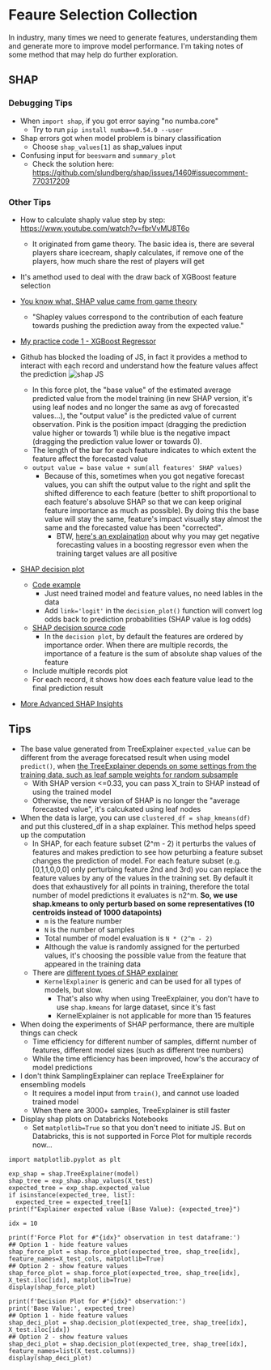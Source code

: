 # Feaure Selection Collection
In industry, many times we need to generate features, understanding them and generate more to improve model performance. I'm taking notes of some method that may help do further exploration.

## SHAP
### Debugging Tips
* When `import shap`, if you got error saying "no numba.core"
  * Try to run `pip install numba==0.54.0 --user`
* Shap errors got when model problem is binary classification
  * Choose `shap_values[1]` as shap_values input
* Confusing input for `beeswarm` and `summary_plot`
  * Check the solution here: https://github.com/slundberg/shap/issues/1460#issuecomment-770317209 

### Other Tips
* How to calculate shaply value step by step: https://www.youtube.com/watch?v=fbrVvMU8T6o
  * It originated from game theory. The basic idea is, there are several players share icecream, shaply calculates, if remove one of the players, how much share the rest of players will get
* It's amethod used to deal with the draw back of XGBoost feature selection
* [You know what, SHAP value came from game theory][2]
  * "Shapley values correspond to the contribution of each feature towards pushing the prediction away from the expected value."
* [My practice code 1 - XGBoost Regressor][1]
* Github has blocked the loading of JS, in fact it provides a method to interact with each record and understand how the feature values affect the prediction
![shap JS](https://github.com/hanhanwu/Hanhan_Data_Science_Practice/blob/master/Better4Industry/Feature_Selection_Collection/xgboost_shap.PNG)

  * In this force plot, the "base value" of the estimated average predicted value from the model training (in new SHAP version, it's using leaf nodes and no longer the same as avg of forecasted values...), the "output value" is the predicted value of current observation. Pink is the position impact (dragging the prediction value higher or towards 1) while blue is the negative impact (dragging the prediction value lower or towards 0).
  * The length of the bar for each feature indicates to which extent the feature affect the forecasted value
  * `output value = base value + sum(all features' SHAP values)`
    * Because of this, sometimes when you got negative forecast values, you can shift the output value to the right and split the shifted difference to each feature (better to shift proportional to each feature's absoluve SHAP so that we can keep original feature importance as much as possible). By doing this the base value will stay the same, feature's impact visually stay almost the same and the forecasted value has been "corrected".
      * BTW, [here's an explaination][7] about why you may get negative forecasting values in a boosting regressor even when the training target values are all positive
* [SHAP decision plot][3]
  * [Code example][4]
    * Just need trained model and feature values, no need lables in the data
    * Add `link='logit'` in the `decision_plot()` function will convert log odds back to prediction probabilities (SHAP value is log odds)
  * [SHAP decision source code][5]
    * In the `decision plot`, by default the features are ordered by importance order. When there are multiple records, the importance of a feature is the sum of absolute shap values of the feature
  * Include multiple records plot
  * For each record, it shows how does each feature value lead to the final prediction result
* [More Advanced SHAP Insights][9]

## Tips
* The base value generated from TreeExplainer `expected_value` can be different from the average forecatsed result when using model `predict()`, when [the TreeExplainer depends on some settings from the training data, such as leaf sample weights for random subsample][8]
  * With SHAP version <=0.33, you can pass X_train to SHAP instead of using the trained model
  * Otherwise, the new version of SHAP is no longer the "average forecasted value", it's calcukated using leaf nodes
* When the data is large, you can use `clustered_df = shap_kmeans(df)` and put this clustered_df in a shap explainer. This method helps speed up the computation
  * In SHAP, for each feature subset (2^m - 2) it perturbs the values of features and makes prediction to see how peturbing a feature subset changes the prediction of model. For each feature subset (e.g. [0,1,1,0,0,0] only perturbing feature 2nd and 3rd) you can replace the feature values by any of the values in the training set. By default it does that exhaustively for all points in training, therefore the total number of model predictions it evaluates is n2^m. <b>So, we use shap.kmeans to only perturb based on some representatives (10 centroids instead of 1000 datapoints)</b>
    * `m` is the feature number
    * `N` is the number of samples
    * Total number of model evaluation is `N * (2^m - 2)` 
    * Although the value is randomly assigned for the perturbed values, it's choosing the possible value from the feature that appeared in the training data 
  * There are [different types of SHAP explainer][6]
    * `KernelExplainer` is generic and can be used for all types of models, but slow. 
      * That's also why when using TreeExplainer, you don't have to use `shap.kmeans` for large dataset, since it's fast 
      * KernelExplainer is not applicable for more than 15 features
* When doing the experiments of SHAP performance, there are multiple things can check 
  * Time efficiency for different number of samples, differnt number of features, different model sizes (such as different tree numbers)
  * While the time efficiency has been improved, how's the accuracy of model predictions 
* I don't think SamplingExplainer can replace TreeExplainer for ensembling models
  * It requires a model input from `train()`, and cannot use loaded trained model
  * When there are 3000+ samples, TreeExplainer is still faster  
* Display shap plots on Databricks Notebooks
  * Set `matplotlib=True` so that you don't need to initiate JS. But on Databricks, this is not supported in Force Plot for multiple records now...

```
import matplotlib.pyplot as plt

exp_shap = shap.TreeExplainer(model)
shap_tree = exp_shap.shap_values(X_test)
expected_tree = exp_shap.expected_value
if isinstance(expected_tree, list):
  expected_tree = expected_tree[1]
print(f"Explainer expected value (Base Value): {expected_tree}")

idx = 10

print(f'Force Plot for #"{idx}" observation in test dataframe:')
## Option 1 - hide feature values
shap_force_plot = shap.force_plot(expected_tree, shap_tree[idx], feature_names=X_test_cols, matplotlib=True)
## Option 2 - show feature values
shap_force_plot = shap.force_plot(expected_tree, shap_tree[idx], X_test.iloc[idx], matplotlib=True)
display(shap_force_plot)

print(f'Decision Plot for #"{idx}" observation:')
print('Base Value:', expected_tree)
## Option 1 - hide feature values
shap_deci_plot = shap.decision_plot(expected_tree, shap_tree[idx], X_test.iloc[idx])
## Option 2 - show feature values
shap_deci_plot = shap.decision_plot(expected_tree, shap_tree[idx], feature_names=list(X_test.columns))
display(shap_deci_plot)
```


[1]:https://github.com/hanhanwu/Hanhan_Data_Science_Practice/blob/master/Better4Industry/Feature_Selection_Collection/try_shap_xgboost.ipynb
[2]:https://www.analyticsvidhya.com/blog/2019/11/shapley-value-machine-learning-interpretability-game-theory/?utm_source=feedburner&utm_medium=email&utm_campaign=Feed%3A+AnalyticsVidhya+%28Analytics+Vidhya%29
[3]:https://towardsdatascience.com/introducing-shap-decision-plots-52ed3b4a1cba
[4]:https://slundberg.github.io/shap/notebooks/plots/decision_plot.html
[5]:https://github.com/slundberg/shap/blob/6af9e1008702fb0fab939bf2154bbf93dfe84a16/shap/plots/_decision.py#L46
[6]:https://shap-lrjball.readthedocs.io/en/docs_update/api.html
[7]:https://datascience.stackexchange.com/questions/565/why-does-gradient-boosting-regression-predict-negative-values-when-there-are-no
[8]:https://github.com/slundberg/shap/issues/318
[9]:https://github.com/hanhanwu/Hanhan_Data_Science_Practice/tree/master/Better4Industry/shap_advance
